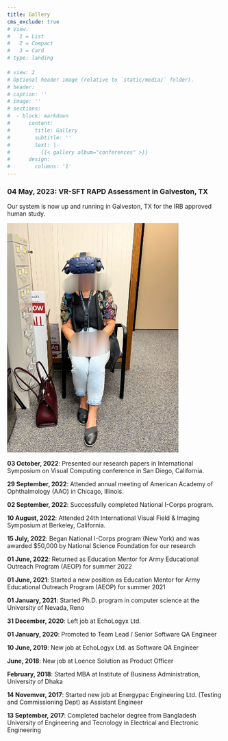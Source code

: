 ```yaml
---
title: Gallery
cms_exclude: true
# View.
#   1 = List
#   2 = Compact
#   3 = Card
# type: landing

# view: 2
# Optional header image (relative to `static/media/` folder).
# header: 
# caption: ''
# image: ''
# sections:
#  - block: markdown
#      content:
#        title: Gallery
#        subtitle: ''
#        text: |-
#          {{< gallery album="conferences" >}}
#      design:
#        columns: '1'
---
```



### 04 May, 2023: VR-SFT RAPD Assessment in Galveston, TX

Our system is now up and running in Galveston, TX for the IRB approved human study.

<img src="./conferences/IMG_8820.JPG" alt="Woman getting VR Assessment in Galveston, TX 1" width="400"/>

__03 October, 2022__: Presented our research papers in International Symposium on Visual Computing conference in San Diego, California.

__29 September, 2022__: Attended annual meeting of American Academy of Ophthalmology (AAO) in Chicago, Illinois.

__02 September, 2022__: Successfully completed National I-Corps program.

__10 August, 2022__: Attended 24th International Visual Field & Imaging Symposium at Berkeley, California.

__15 July, 2022__: Began National I-Corps program (New York) and was awarded $50,000 by National Science Foundation for our research

__01 June, 2022__: Returned as Education Mentor for Army Educational Outreach Program (AEOP) for summer 2022

__01 June, 2021__: Started a new position as Education Mentor for Army Educational Outreach Program (AEOP) for summer 2021

__01 January, 2021__: Started Ph.D. program in computer science at the University of Nevada, Reno

__31 December, 2020__: Left job at EchoLogyx Ltd.

__01 January, 2020__: Promoted to Team Lead / Senior Software QA Engineer 

__10 June, 2019__: New job at EchoLogyx Ltd. as Software QA Engineer

__June, 2018__: New job at Loence Solution as Product Officer

__February, 2018__: Started MBA at Institute of Business Administration, University of Dhaka

__14 Novemver, 2017__: Started new job at Energypac Engineering Ltd. (Testing and Commissioning Dept) as Assistant Engineer 

__13 September, 2017__: Completed bachelor degree from Bangladesh University of Engineering and Tecnology in Electrical and Electronic Engineering

